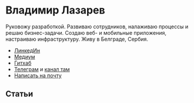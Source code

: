 # Владимир Лазарев

Руковожу разработкой. Развиваю сотрудников, налаживаю процессы и решаю бизнес-задачи. Создаю веб- и мобильные приложения, настраиваю инфраструктуру. Живу в Белграде, Сербия.

-   [ЛинкедИн](https://www.linkedin.com/in/vladimir-lazarev/)
-   [Медиум](https://medium.com/@laidrivm)
-   [Гитхаб](https://github.com/laidrivm)
-   [Телеграм](https://t.me/laidrivm) и [канал там](https://t.me/laidrivm_pub)
-   [Написать на почту](mailto:laidrivm@gmail.com)

## Статьи
